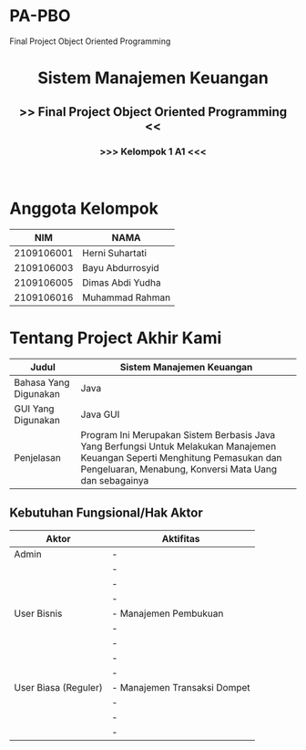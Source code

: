 # PA-PBO
Final Project Object Oriented Programming 

<div align="center">
  <h1>Sistem Manajemen Keuangan</h1>
  <h2> >> Final Project Object Oriented Programming << </h2>
  <h3> >>> Kelompok 1 A1 <<< </h3>
</div>
<br>

# Anggota Kelompok
| NIM                 | NAMA                  |
|---------------------|-----------------------|
| 2109106001          | Herni Suhartati       |
| 2109106003          | Bayu Abdurrosyid      |
| 2109106005          | Dimas Abdi Yudha      |
| 2109106016          | Muhammad Rahman       |


# Tentang Project Akhir Kami
| Judul                 | Sistem Manajemen Keuangan       |
|-----------------------|---------------------------------|
| Bahasa Yang Digunakan | Java                            |
| GUI Yang Digunakan    | Java GUI                        |
| Penjelasan            | Program Ini Merupakan Sistem Berbasis Java Yang Berfungsi Untuk Melakukan Manajemen Keuangan Seperti Menghitung Pemasukan dan Pengeluaran, Menabung, Konversi Mata Uang dan sebagainya|

## Kebutuhan Fungsional/Hak Aktor
| Aktor                 |     Aktifitas                             |
|-----------------------|-------------------------------------------|
| Admin                 | -                |
|                       | -                |
|                       | -                |
|                       | -                |
| User Bisnis           | - Manajemen Pembukuan                     |
|                       | -                |
|                       | -                |
|                       | -                |
|                       | -                |
| User Biasa (Reguler)  | - Manajemen Transaksi Dompet              |
|                       | -                |
|                       | -                |
|                       | -                |
